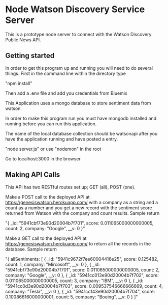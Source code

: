 # Node Watson Discovery Service Server

This is a prototype node server to connect with the Watson Discovery Public News API.

## Getting started

In order to get this program up and running you will need to do several things. First in the command line within the directory type

"npm install"

Then add a .env file and add you credentials from Bluemix

This Application uses a mongo database to store sentiment data from watson

In order to make this program run you must have mongodb installed and running before you can run this application.

The name of the local database collection should be watsonapi after you have the application running and have posted a entry.

"node server.js" or use "nodemon" in the root

Go to localhost:3000 in the browser

## Making API Calls

This API has two RESTful routes set up; GET (all), POST (one).

Make a POST call to the deployed API at https://genesiswatson.herokuapp.com/ with a company as a string and a count as a number and you get a new record with the sentiment score returned from Watson with the company and count results.
Sample return

"{
_id: "5941cbf73e90d20004b7f701",
score: 0.011065000000000005,
count: 2,
company: "Google",
__v: 0
}"

Make a GET call to the deployed API at https://genesiswatson.herokuapp.com/ to return all the records in the database. Sample return

"{ allSentiments: [
    {
    _id: "5941c9672f7ee60004416e25",
    score: 0.125482,
    count: 1,
    company: "Mircosoft",
    __v: 0
    },
    {
    _id: "5941cbf73e90d20004b7f701",
    score: 0.011065000000000005,
    count: 2,
    company: "Google",
    __v: 0
    },
    {
    _id: "5941cc013e90d20004b7f702",
    score: 0.011065000000000005,
    count: 3,
    company: "IBM",
    __v: 0
    },
    {
    _id: "5941cc0d3e90d20004b7f703",
    score: 0.009537546666666669,
    count: 4,
    company: "Tesla",
    __v: 0
    },
    {
    _id: "5941cc143e90d20004b7f704",
    score: 0.10086616000000001,
    count: 5,
    company: "Boeing",
    __v: 0
    }
  ]"
